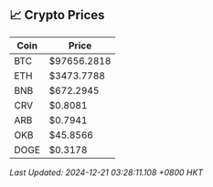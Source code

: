 ## 📈 Crypto Prices

| Coin | Price |
| ---- | ----- |
| BTC | $97656.2818 |
| ETH | $3473.7788 |
| BNB | $672.2945 |
| CRV | $0.8081 |
| ARB | $0.7941 |
| OKB | $45.8566 |
| DOGE | $0.3178 |

_Last Updated: 2024-12-21 03:28:11.108 +0800 HKT_